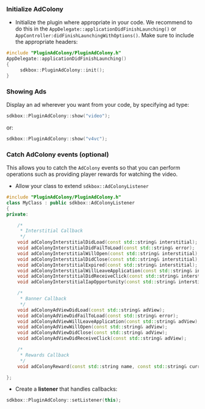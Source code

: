 ### Initialize AdColony
* Initialize the plugin where appropriate in your code. We recommend to do this in the `AppDelegate::applicationDidFinishLaunching()` or `AppController:didFinishLaunchingWithOptions()`. Make sure to include the appropriate headers:
```cpp
#include "PluginAdColony/PluginAdColony.h"
AppDelegate::applicationDidFinishLaunching()
{
     sdkbox::PluginAdColony::init();
}
```

### Showing Ads
Display an ad wherever you want from your code, by specifying ad type:
```cpp
sdkbox::PluginAdColony::show("video");
```
or:
```cpp
sdkbox::PluginAdColony::show("v4vc");
```

### Catch AdColony events (optional)
This allows you to catch the `AdColony` events so that you can perform operations such as providing player rewards for watching the video.

* Allow your class to extend `sdkbox::AdColonyListener`
```cpp
#include "PluginAdColony/PluginAdColony.h"
class MyClass : public sdkbox::AdColonyListener
{
private:

    /*
     * Interstitial Callback
     */
    void adColonyInterstitialDidLoad(const std::string& interstitial);
    void adColonyInterstitialDidFailToLoad(const std::string& error);
    void adColonyInterstitialWillOpen(const std::string& interstitial);
    void adColonyInterstitialDidClose(const std::string& interstitial);
    void adColonyInterstitialExpired(const std::string& interstitial);
    void adColonyInterstitialWillLeaveApplication(const std::string& interstitial);
    void adColonyInterstitialDidReceiveClick(const std::string& interstitial);
    void adColonyInterstitialIapOpportunity(const std::string& interstitial, const std::string& iapProductID, int engagement);

    /*
     * Banner Callback
     */
    void adColonyAdViewDidLoad(const std::string& adView);
    void adColonyAdViewDidFailToLoad(const std::string& error);
    void adColonyAdViewWillLeaveApplication(const std::string& adView);
    void adColonyAdViewWillOpen(const std::string& adView);
    void adColonyAdViewDidClose(const std::string& adView);
    void adColonyAdViewDidReceiveClick(const std::string& adView);

    /*
     * Rewards Callback
     */
    void adColonyReward(const std::string name, const std::string& currencyName, int amount, bool success);

};
```

* Create a __listener__ that handles callbacks:
```cpp
sdkbox::PluginAdColony::setListener(this);
```
